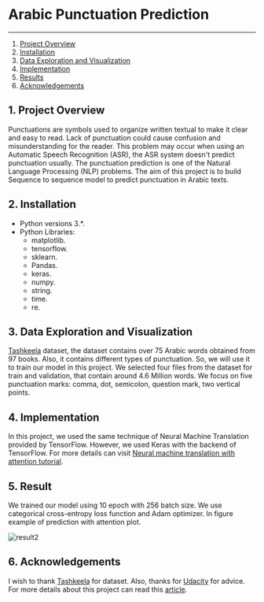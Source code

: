 # Arabic Punctuation Prediction
------
1. [Project Overview](#ProjectOverview)
2. [Installation](#installation)
3. [Data Exploration and Visualization](#data)
4. [Implementation](#model)
5. [Results](#results)
6. [Acknowledgements](#acknowledgements)

## 1. Project Overview <a name="ProjectOverview"></a> 
Punctuations are symbols used to organize written textual to make it clear and easy to read. Lack of punctuation could cause confusion and misunderstanding for the reader. This problem may occur when using an Automatic Speech Recognition (ASR), the ASR system doesn't predict punctuation usually. The punctuation prediction is one of the Natural Language Processing (NLP) problems. The aim of this project is to build Sequence to sequence model to predict punctuation in Arabic texts.

## 2. Installation <a name="installation"></a>

- Python versions 3.*.
- Python Libraries:
    - matplotlib.
    - tensorflow.
    - sklearn.
    - Pandas.
    - keras.
    - numpy.
    - string.
    - time.
    - re.

## 3. Data Exploration and Visualization <a name="data"></a> 

[Tashkeela](https://www.kaggle.com/linuxscout/tashkeela) dataset, the dataset contains over 75 Arabic words obtained from 97 books. Also, it contains different types of punctuation. So, we will use it to train our model in this project. We selected four files from the dataset for train and validation, that contain around 4.6 Million words.
We focus on five punctuation marks: comma, dot, semicolon, question mark, two vertical points.

## 4. Implementation <a name="model"></a> 
In this project, we used the same technique of Neural Machine Translation provided by TensorFlow. However, we used Keras with the backend of TensorFlow. For more details can visit [Neural machine translation with attention tutorial](https://www.tensorflow.org/tutorials/text/nmt_with_attention).

## 5. Result <a name="results"></a> 
We trained our model using 10 epoch with 256 batch size. We use categorical cross-entropy loss function and Adam optimizer. In figure example of prediction with attention plot.

![result2](https://user-images.githubusercontent.com/42017072/74092065-5a7cc200-4ad0-11ea-81a3-39c55cc244e1.PNG)

## 6. Acknowledgements <a name="acknowledgements"></a> 
I wish to thank [Tashkeela](https://www.kaggle.com/linuxscout/tashkeela) for dataset. Also, thanks for [Udacity](https://www.udacity.com/) for advice. For more details about this project can read this [article](https://medium.com/@ZarahShibli/what-comes-after-the-word-61c5adc9b8a0).
